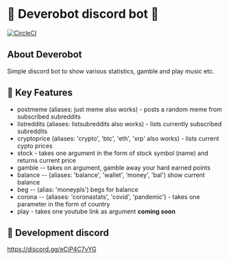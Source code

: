 # 🤖 Deverobot discord bot 🤖

[![CircleCI](https://circleci.com/gh/kimmymonassar/DeveroBot.svg?style=shield)](https://github.com/kimmymonassar/DeveroBot)

## About Deverobot
Simple discord bot to show various statistics, gamble and play music etc.

## 🔑 Key Features
  - postmeme (aliases: just meme also works) - posts a random meme from subscribed subreddits
  - listreddits (aliases: listsubreddits also works) - lists currently subscribed subreddits
  - cryptoprice (aliases: 'crypto', 'btc', 'eth', 'xrp' also works) - lists current cypto prices
  - stock - takes one argument in the form of stock symbol (name) and returns current price
  - gamble -- takes on argument, gamble away your hard earned points
  - balance -- (aliases: 'balance', 'wallet', 'money', 'bal') show current balance
  - beg -- (alias: 'moneypls') begs for balance
  - corona -- (aliases: 'coronastats', 'covid', 'pandemic') - takes one parameter in the form of country
  - play - takes one youtube link as argument **coming soon**
  
## 🔗 Development discord
https://discord.gg/eCjP4C7vYG
